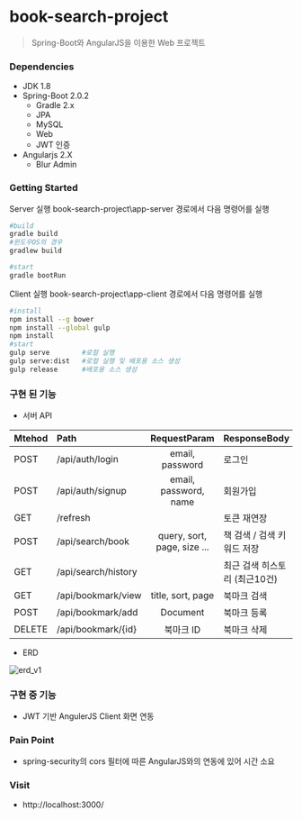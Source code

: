 book-search-project
=============================
> Spring-Boot와 AngularJS을 이용한 Web 프로젝트

### Dependencies
* JDK 1.8
* Spring-Boot 2.0.2
   * Gradle 2.x
   * JPA
   * MySQL
   * Web
   * JWT 인증
* Angularjs 2.X
   * Blur Admin

### Getting Started
Server 실행
book-search-project\app-server 경로에서 다음 명령어를 실행
```bash
#build
gradle build
#윈도우OS의 경우
gradlew build

#start
gradle bootRun
```

Client 실행
book-search-project\app-client 경로에서 다음 명령어를 실행
```bash
#install
npm install --g bower
npm install --global gulp
npm install
#start
gulp serve        #로컬 실행
gulp serve:dist   #로컬 실행 및 배포용 소스 생성
gulp release      #배포용 소스 생성
```

### 구현 된 기능
- 서버 API

| Mtehod   |Path                              | RequestParam                         | ResponseBody                 |
|----------|:---------------------------------|:------------------------------------:|------------------------------|
| POST     | /api/auth/login                  | email, password                      | 로그인                        |
| POST     | /api/auth/signup                 | email, password, name                | 회원가입                      |
| GET      | /refresh                         |                                      | 토큰 재연장                   |
| POST     | /api/search/book                 | query, sort, page, size ...          | 책 검색 / 검색 키워드 저장     |
| GET      | /api/search/history              |                                      | 최근 검색 히스토리 (최근10건)  |
| GET      | /api/bookmark/view               | title, sort, page                    | 북마크 검색                   |
| POST     | /api/bookmark/add                | Document                             | 북마크 등록                   |
| DELETE   | /api/bookmark/{id}               | 북마크 ID                             | 북마크 삭제                   |

- ERD

![erd_v1](https://user-images.githubusercontent.com/41044894/42737917-01076848-88b6-11e8-9645-96bf6005af3e.png)


### 구현 중 기능
- JWT 기반 AngulerJS Client 화면 연동

### Pain Point
- spring-security의 cors 필터에 따른 AngularJS와의 연동에 있어 시간 소요


### Visit
- http://localhost:3000/
